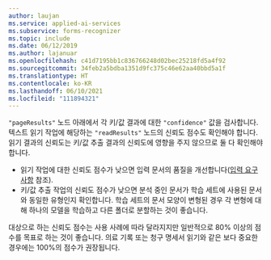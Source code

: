 ```yaml
---
author: laujan
ms.service: applied-ai-services
ms.subservice: forms-recognizer
ms.topic: include
ms.date: 06/12/2019
ms.author: lajanuar
ms.openlocfilehash: c41d7195bb1c836766248d02bec25218fd5a4f92
ms.sourcegitcommit: 34feb2a5bdba1351d9fc375c46e62aa40bbd5a1f
ms.translationtype: HT
ms.contentlocale: ko-KR
ms.lasthandoff: 06/10/2021
ms.locfileid: "111894321"
---
```

`"pageResults"` 노드 아래에서 각 키/값 결과에 대한 `"confidence"` 값을 검사합니다. 텍스트 읽기 작업에 해당하는 `"readResults"` 노드의 신뢰도 점수도 확인해야 합니다. 읽기 결과의 신뢰도는 키/값 추출 결과의 신뢰도에 영향을 주지 않으므로 둘 다 확인해야 합니다.
* 읽기 작업에 대한 신뢰도 점수가 낮으면 입력 문서의 품질을 개선합니다([입력 요구 사항](../overview.md#input-requirements) 참조).
* 키/값 추출 작업의 신뢰도 점수가 낮으면 분석 중인 문서가 학습 세트에 사용된 문서와 동일한 유형인지 확인합니다. 학습 세트의 문서 모양이 변형된 경우 각 변형에 대해 하나의 모델을 학습하고 다른 폴더로 분할하는 것이 좋습니다.

대상으로 하는 신뢰도 점수는 사용 사례에 따라 달라지지만 일반적으로 80% 이상의 점수를 목표로 하는 것이 좋습니다. 의료 기록 또는 청구 명세서 읽기와 같은 보다 중요한 경우에는 100%의 점수가 권장됩니다.